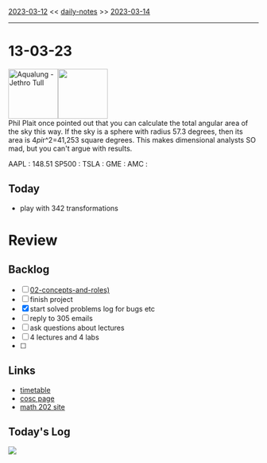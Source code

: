[2023-03-12](daily_notes/2023-03-12) << [daily-notes](notes/daily-notes.md) >> [2023-03-14](daily_notes/2023-03-14)

---
# 13-03-23
<a href='spotify:album:0NGM3Ftwjw0dLNpAowmz3x'><img src='https://i.scdn.co/image/977c5868bda8829e4e309337d7e927bfe8211ae7' alt='Aqualung - Jethro Tull' height=100></a><img src='https://imgs.xkcd.com/comics/radians_are_cursed.png' height=100>
<br>Phil Plait once pointed out that you can calculate the total angular area of the sky this way. If the sky is a sphere with radius 57.3 degrees, then its area is 4*pi*r^2=41,253 square degrees. This makes dimensional analysts SO mad, but you can't argue with results.

AAPL : 148.51 
SP500 : 
TSLA :
GME :
AMC :

## Today
- play with 342 transformations

# Review


## Backlog
- [ ] [02-concepts-and-roles)](notes/02-concepts-and-roles.md)
- [ ] finish project
- [x] start solved problems log for bugs etc
- [ ] reply to 305 emails
- [ ] ask questions about lectures
- [ ] 4 lectures and 4 labs
- [ ] 

## Links
- [timetable](https://i.imgur.com/9ghbvAG.png)
- [cosc page](https://cosc203.cspages.otago.ac.nz)
- [math 202 site](https://www.maths.otago.ac.nz/?resOLAF)

## Today's Log
![](https://i.imgur.com/N8S8mAZ.png)
